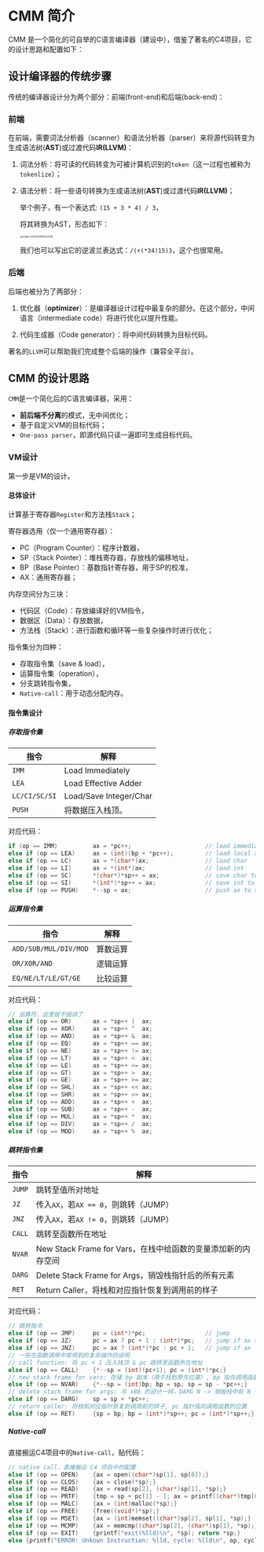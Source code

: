 # CMM 简介

CMM 是一个简化的可自举的C语言编译器（建设中），借鉴了著名的C4项目，它的设计思路和配置如下：

## 设计编译器的传统步骤

传统的编译器设计分为两个部分：前端(front-end)和后端(back-end)：

### 前端

在前端，需要词法分析器（scanner）和语法分析器（parser）来将源代码转变为生成语法树(**AST**)或过渡代码**IR(LLVM)**：

1. 词法分析：将可读的代码转变为可被计算机识别的`token`（这一过程也被称为`tokenlize`）；

2. 语法分析：将一些语句转换为生成语法树(**AST**)或过渡代码**IR(LLVM)**；

   举个例子，有一个表达式: `(15 + 3 * 4) / 3`，

   将其转换为AST，形态如下：

   <img src="https://images.maiquer.tech/images/wx/pic1.png" alt="image-20220828181532096" style="zoom: 33%;" />
   
   我们也可以写出它的逆波兰表达式：`/(+(*34)15)3`，这个也很常用。

### 后端

后端也被分为了两部分：

1. 优化器（**optimizer**）：是编译器设计过程中最复杂的部分。在这个部分，中间语言（intermediate code）将进行优化以提升性能。

2. 代码生成器（Code generator）：将中间代码转换为目标代码。

著名的`LLVM`可以帮助我们完成整个后端的操作（兼容全平台）。

## CMM 的设计思路

`CMM`是一个简化后的C语言编译器，采用：

+ **前后端不分离**的模式，无中间优化；
+ 基于自定义VM的目标代码；
+ `One-pass parser`，即源代码只读一遍即可生成目标代码。

### VM设计

第一步是VM的设计。

#### 总体设计

计算基于寄存器`Register`和方法栈`Stack`；

寄存器选用（仅一个通用寄存器）：

+ PC（Program Counter）：程序计数器，
+ SP（Stack Pointer）：堆栈寄存器，存放栈的偏移地址，
+ BP（Base Pointer）：基数指针寄存器，用于SP的校准，
+ AX：通用寄存器；

内存空间分为三块：

+ 代码区（Code）：存放编译好的VM指令，
+ 数据区（Data）：存放数据，
+ 方法栈（Stack）：进行函数和循环等一些复杂操作时进行优化；

指令集分为四种：

+ 存取指令集（save & load），
+ 运算指令集（operation），
+ 分支跳转指令集，
+ `Native-call`：用于动态分配内存。

#### 指令集设计

##### 存取指令集

| 指令          | 解释                   |
| ------------- | ---------------------- |
| `IMM`         | Load Immediately       |
| `LEA`         | Load Effective Adder   |
| `LC/CI/SC/SI` | Load/Save Integer/Char |
| `PUSH`        | 将数据压入栈顶。       |

对应代码：

```c
if (op == IMM)          ax = *pc++;                     // load immediate(or global addr)
else if (op == LEA)     ax = (int)(bp + *pc++);         // load local addr
else if (op == LC)      ax = *(char*)ax;                // load char
else if (op == LI)      ax = *(int*)ax;                 // load int
else if (op == SC)      *(char*)*sp++ = ax;             // save char to stack
else if (op == SI)      *(int*)*sp++ = ax;              // save int to stack
else if (op == PUSH)    *--sp = ax;                     // push ax to stack
```

##### 运算指令集

| 指令                  | 解释     |
| --------------------- | -------- |
| `ADD/SUB/MUL/DIV/MOD` | 算数运算 |
| `OR/XOR/AND`          | 逻辑运算 |
| `EQ/NE/LT/LE/GT/GE`   | 比较运算 |

对应代码：

```c
// 运算符，这里就不细讲了
else if (op == OR)      ax = *sp++ |  ax;
else if (op == XOR)     ax = *sp++ ^  ax;
else if (op == AND)     ax = *sp++ &  ax;
else if (op == EQ)      ax = *sp++ == ax;
else if (op == NE)      ax = *sp++ != ax;
else if (op == LT)      ax = *sp++ <  ax;
else if (op == LE)      ax = *sp++ <= ax;
else if (op == GT)      ax = *sp++ >  ax;
else if (op == GE)      ax = *sp++ >= ax;
else if (op == SHL)     ax = *sp++ << ax;
else if (op == SHR)     ax = *sp++ >> ax;
else if (op == ADD)     ax = *sp++ +  ax;        
else if (op == SUB)     ax = *sp++ -  ax;
else if (op == MUL)     ax = *sp++ *  ax;
else if (op == DIV)     ax = *sp++ /  ax;
else if (op == MOD)     ax = *sp++ %  ax;
```

##### 跳转指令集

| 指令   | 解释                                                         |
| ------ | ------------------------------------------------------------ |
| `JUMP` | 跳转至值所对地址                                             |
| `JZ`   | 传入`AX`，若`AX == 0`，则跳转（JUMP）                        |
| `JNZ`  | 传入`AX`，若`AX != 0`，则跳转（JUMP）                        |
| `CALL` | 跳转至函数所在地址                                           |
| `NVAR` | New Stack Frame for Vars，在栈中给函数的变量添加新的内存空间 |
| `DARG` | Delete Stack Frame for Args，销毁栈指针后的所有元素          |
| `RET`  | Return Caller，将栈和对应指针恢复到调用前的样子              |

对应代码：

```C
// 跳转指令
else if (op == JMP)     pc = (int*)*pc;                 // jump
else if (op == JZ)      pc = ax ? pc + 1 : (int*)*pc;   // jump if ax == 0
else if (op == JNZ)     pc = ax ? (int*)*pc : pc + 1;   // jump if ax != 0
// 一些在函数调用中常用到的复杂操作的说明
// call function: 将 pc + 1 压入栈顶 & pc 跳转至函数所在地址
else if (op == CALL)    {*--sp = (int)(pc+1); pc = (int*)*pc;}
// new stack frame for vars: 存储 bp 副本（用于找到原先位置）, bp 指向调用函数的地址, 栈中给函数的变量添加新的内存空间
else if (op == NVAR)    {*--sp = (int)bp; bp = sp; sp = sp - *pc++;}
// delete stack frame for args: 与 x86 的设计一样，DARG N -> 销毁栈中前 N 个元素
else if (op == DARG)    sp = sp + *pc++;
// return caller: 将栈和对应指针恢复到调用前的样子, pc 指针指向调用函数的位置
else if (op == RET)     {sp = bp; bp = (int*)*sp++; pc = (int*)*sp++;} 
```

##### Native-call

直接搬运C4项目中的`Native-call`，贴代码：

```c
// native call，直接搬运 C4 项目中的配置
else if (op == OPEN)    {ax = open((char*)sp[1], sp[0]);}
else if (op == CLOS)    {ax = close(*sp);}
else if (op == READ)    {ax = read(sp[2], (char*)sp[1], *sp);}
else if (op == PRTF)    {tmp = sp + pc[1] - 1; ax = printf((char*)tmp[0], tmp[-1], tmp[-2], tmp[-3], tmp[-4], tmp[-5]);}
else if (op == MALC)    {ax = (int)malloc(*sp);}
else if (op == FREE)    {free((void*)*sp);}
else if (op == MSET)    {ax = (int)memset((char*)sp[2], sp[1], *sp);}
else if (op == MCMP)    {ax = memcmp((char*)sp[2], (char*)sp[1], *sp);}
else if (op == EXIT)    {printf("exit(%lld)\n", *sp); return *sp;}
else {printf("ERROR: Unkown Instruction: %lld, cycle: %lld\n", op, cycle); return -1;}
```



